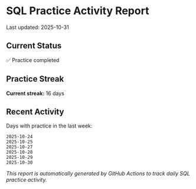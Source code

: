 # SQL Practice Activity Report

Last updated: 2025-10-31

## Current Status

✅ Practice completed

## Practice Streak

**Current streak:** 16 days

## Recent Activity

Days with practice in the last week:

```
2025-10-24
2025-10-25
2025-10-27
2025-10-28
2025-10-29
2025-10-30
```

*This report is automatically generated by GitHub Actions to track daily SQL practice activity.*
